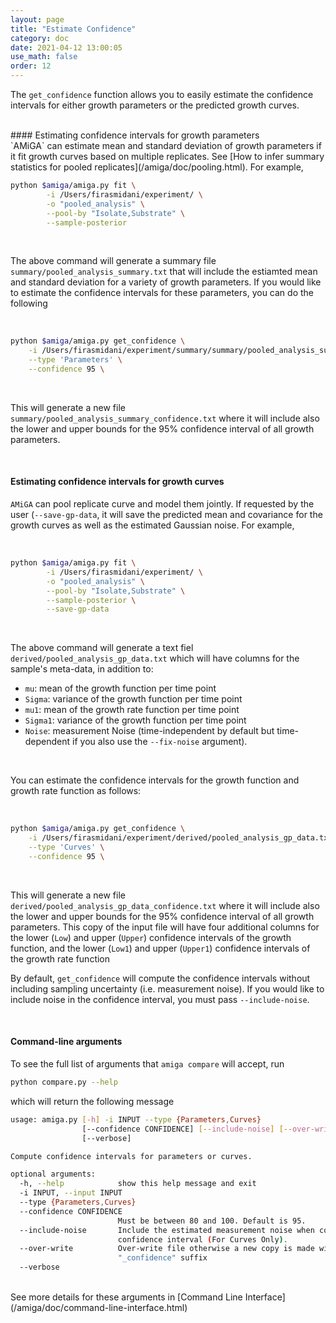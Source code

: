 ```yaml
---
layout: page
title: "Estimate Confidence"
category: doc
date: 2021-04-12 13:00:05
use_math: false
order: 12
---
```


<!-- AMiGA is covered under the GPL-3 license -->

The `get_confidence` function allows you to easily estimate the confidence intervals for either growth parameters or the predicted growth curves.

<br />
#### Estimating confidence intervals for growth parameters

<br />
`AMiGA` can estimate mean and standard deviation of growth parameters if it fit growth curves based on multiple replicates. See [How to infer summary statistics for pooled replicates](/amiga/doc/pooling.html). For example, 

<br />

```bash
python $amiga/amiga.py fit \
        -i /Users/firasmidani/experiment/ \
        -o "pooled_analysis" \
        --pool-by "Isolate,Substrate" \
        --sample-posterior 
```

<br />

The above command will generate a summary file `summary/pooled_analysis_summary.txt` that will include the estiamted mean and standard deviation for a variety of growth parameters. If you would like to estimate the confidence intervals for these parameters, you can do the following

<br />

```bash
python $amiga/amiga.py get_confidence \
	-i /Users/firasmidani/experiment/summary/summary/pooled_analysis_summary.txt \
	--type 'Parameters' \
	--confidence 95 \
```

<br />

This will generate a new file `summary/pooled_analysis_summary_confidence.txt` where it will include also the lower and upper bounds for the 95% confidence interval of all growth parameters.

<br />

#### Estimating confidence intervals for growth curves

`AMiGA` can pool replicate curve and model them jointly. If requested by the user (`--save-gp-data`, it will save the predicted mean and covariance for the growth curves as well as the estimated Gaussian noise. For example, 

<br />

```bash
python $amiga/amiga.py fit \
        -i /Users/firasmidani/experiment/ \
        -o "pooled_analysis" \
        --pool-by "Isolate,Substrate" \
        --sample-posterior \
        --save-gp-data
```

<br />

The above command will generate a text fiel `derived/pooled_analysis_gp_data.txt` which will have columns for the sample's meta-data, in addition to:
- `mu`: mean of the growth function per time point
- `Sigma`: variance of the growth function per time point
- `mu1`: mean of the growth rate function per time point
- `Sigma1`: variance of the growth function per time point
- `Noise`: measurement Noise (time-independent by default but time-dependent if you also use the `--fix-noise` argument).

<br />

You can estimate the confidence intervals for the growth function and growth rate function as follows:

<br />

```bash
python $amiga/amiga.py get_confidence \
	-i /Users/firasmidani/experiment/derived/pooled_analysis_gp_data.txt \
	--type 'Curves' \
	--confidence 95 \
```

<br />

This will generate a new file `derived/pooled_analysis_gp_data_confidence.txt` where it will include also the lower and upper bounds for the 95% confidence interval of all growth parameters. This copy of the input file will have four additional columns for the lower (`Low`) and upper (`Upper`) confidence intervals of the growth function, and the lower (`Low1`) and upper (`Upper1`) confidence intervals of the growth rate function

By default, `get_confidence` will compute the confidence intervals without including sampling uncertainty (i.e. measurement noise). If you would like to include noise in the confidence interval, you must pass `--include-noise`. 

<br />

#### Command-line arguments

To see the full list of arguments that `amiga compare` will accept, run

```bash
python compare.py --help
```
which will return the following message

```bash
usage: amiga.py [-h] -i INPUT --type {Parameters,Curves}
                [--confidence CONFIDENCE] [--include-noise] [--over-write]
                [--verbose]

Compute confidence intervals for parameters or curves.

optional arguments:
  -h, --help            show this help message and exit
  -i INPUT, --input INPUT
  --type {Parameters,Curves}
  --confidence CONFIDENCE
                        Must be between 80 and 100. Default is 95.
  --include-noise       Include the estimated measurement noise when computing
                        confidence interval (For Curves Only).
  --over-write          Over-write file otherwise a new copy is made with
                        "_confidence" suffix
  --verbose
```

<br/>
See more details for these arguments in [Command Line Interface](/amiga/doc/command-line-interface.html)
